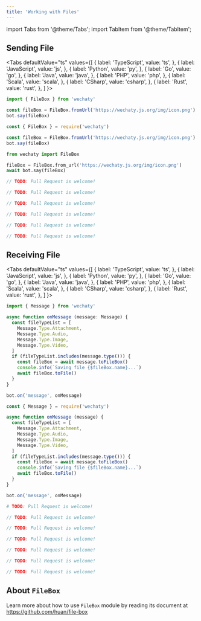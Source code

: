 ```yaml
---
title: 'Working with Files'
---
```


import Tabs from '@theme/Tabs';
import TabItem from '@theme/TabItem';

## Sending File

<Tabs
  defaultValue="ts"
  values={[
    { label: 'TypeScript',  value: 'ts', },
    { label: 'JavaScript',  value: 'js', },
    { label: 'Python',      value: 'py', },
    { label: 'Go',          value: 'go', },
    { label: 'Java',        value: 'java', },
    { label: 'PHP',         value: 'php', },
    { label: 'Scala',       value: 'scala', },
    { label: 'CSharp',      value: 'csharp', },
    { label: 'Rust',        value: 'rust', },
  ]
}>

<TabItem value="ts">

```ts
import { FileBox } from 'wechaty'

const fileBox = FileBox.fromUrl('https://wechaty.js.org/img/icon.png')
bot.say(fileBox)
```

</TabItem>
<TabItem value="js">

```js
const { FileBox } = require('wechaty')

const fileBox = FileBox.fromUrl('https://wechaty.js.org/img/icon.png')
bot.say(fileBox)
```

</TabItem>
<TabItem value="py">

```py
from wechaty import FileBox

fileBox = FileBox.from_url('https://wechaty.js.org/img/icon.png')
await bot.say(fileBox)
```

</TabItem>
<TabItem value="java">

```java
// TODO: Pull Request is welcome!
```

</TabItem>
<TabItem value="go">

```go
// TODO: Pull Request is welcome!
```

</TabItem>
<TabItem value="php">

```php
// TODO: Pull Request is welcome!
```

</TabItem>
<TabItem value="csharp">

```csharp
// TODO: Pull Request is welcome!
```

</TabItem>
<TabItem value="scala">

```scala
// TODO: Pull Request is welcome!
```

</TabItem>
<TabItem value="rust">

```rust
// TODO: Pull Request is welcome!
```

</TabItem>
</Tabs>

## Receiving File

<Tabs
  defaultValue="ts"
  values={[
    { label: 'TypeScript',  value: 'ts', },
    { label: 'JavaScript',  value: 'js', },
    { label: 'Python',      value: 'py', },
    { label: 'Go',          value: 'go', },
    { label: 'Java',        value: 'java', },
    { label: 'PHP',         value: 'php', },
    { label: 'Scala',       value: 'scala', },
    { label: 'CSharp',      value: 'csharp', },
    { label: 'Rust',        value: 'rust', },
  ]
}>

<TabItem value="ts">

```ts
import { Message } from 'wechaty'

async function onMessage (message: Message) {
  const fileTypeList = [
    Message.Type.Attachment,
    Message.Type.Audio,
    Message.Type.Image,
    Message.Type.Video,
  ]
  if (fileTypeList.includes(message.type())) {
    const fileBox = await message.toFileBox()
    console.info(`Saving file {$fileBox.name}...`)
    await fileBox.toFile()
  }
}

bot.on('message', onMessage)
```

</TabItem>
<TabItem value="js">

```js
const { Message } = require('wechaty')

async function onMessage (message) {
  const fileTypeList = [
    Message.Type.Attachment,
    Message.Type.Audio,
    Message.Type.Image,
    Message.Type.Video,
  ]
  if (fileTypeList.includes(message.type())) {
    const fileBox = await message.toFileBox()
    console.info(`Saving file {$fileBox.name}...`)
    await fileBox.toFile()
  }
}

bot.on('message', onMessage)
```

</TabItem>
<TabItem value="py">

```py
# TODO: Pull Request is welcome!
```

</TabItem>
<TabItem value="java">

```java
// TODO: Pull Request is welcome!
```

</TabItem>
<TabItem value="go">

```go
// TODO: Pull Request is welcome!
```

</TabItem>
<TabItem value="php">

```php
// TODO: Pull Request is welcome!
```

</TabItem>
<TabItem value="csharp">

```csharp
// TODO: Pull Request is welcome!
```

</TabItem>
<TabItem value="scala">

```scala
// TODO: Pull Request is welcome!
```

</TabItem>
<TabItem value="rust">

```rust
// TODO: Pull Request is welcome!
```

</TabItem>
</Tabs>

## About `FileBox`

Learn more about how to use `FileBox` module by reading its document at <https://github.com/huan/file-box>
